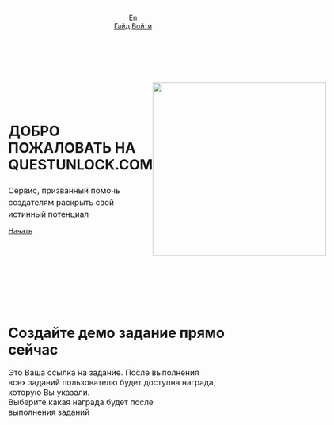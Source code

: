 

<!DOCTYPE html>
<html lang="">
<head>
<meta charset="UTF-8">
<meta name="viewport" content="width=device-width, initial-scale=1.0">
<script src="https://code.jquery.com/jquery-3.6.0.min.js" integrity="sha256-/xUj+3OJU5yExlq6GSYGSHk7tPXikynS7ogEvDej/m4=" crossorigin="anonymous"></script>
<link href="https://cdn.jsdelivr.net/npm/bootstrap@5.0.0-beta3/dist/css/bootstrap.min.css" rel="stylesheet" integrity="sha384-eOJMYsd53ii+scO/bJGFsiCZc+5NDVN2yr8+0RDqr0Ql0h+rP48ckxlpbzKgwra6" crossorigin="anonymous">
<script src="https://cdn.jsdelivr.net/npm/bootstrap@5.0.0-beta3/dist/js/bootstrap.bundle.min.js" integrity="sha384-JEW9xMcG8R+pH31jmWH6WWP0WintQrMb4s7ZOdauHnUtxwoG2vI5DkLtS3qm9Ekf" crossorigin="anonymous"></script>
<link rel="preconnect" href="https://fonts.gstatic.com">
<link href="https://fonts.googleapis.com/css2?family=Roboto:ital,wght@0,300;0,400;0,500;0,700;0,900;1,400&display=swap" rel="stylesheet">
<link href="https://fonts.googleapis.com/css2?family=Roboto+Condensed:wght@400;700&display=swap" rel="stylesheet">
<script type="text/javascript" src="https://questunlock.com/assets/js/tablesort/tablesort.js"></script>
<script type="text/javascript" src="https://questunlock.com/assets/js/tablesort/sorts/tablesort.number.js"></script>
<link rel="shortcut icon" href="https://cdn.discordapp.com/attachments/838391521584611338/838718965051555880/subico.png">
<link rel="stylesheet" type="text/css" href="//questunlock.com/include/css/style.css?v=1">
<script type="text/javascript" src="https://questunlock.com/include/js/global.js?v=4"></script>
<title>Главная — questunlock.com</title>
<script data-ad-client="ca-pub-7301425691168226" async src="https://pagead2.googlesyndication.com/pagead/js/adsbygoogle.js"></script>
</head>
<body>
<header>
<style type="text/css">
	
	:root
	{
		--topMenuHeight: 50px;
		--paddingBody: 20px;
	}

	.liveContent
	{
		padding-left: var(--paddingBody);
		padding-right: var(--paddingBody);
		max-width: 1040px;
		margin: auto;
	}

	#tm
	{
		background: var(--cp);
		width: 100%;
		min-height: var(--topMenuHeight);

		margin-bottom: var(--mB);
	}
	#tm > .content
	{
		display: grid;
		grid-template-columns: 1fr auto;

		font-weight: 400;
		color: white;
	}
	#tm > .content > .r > .item,
	#tm > .content > .l > .item
	{
		display: inline-flex;
		min-height: var(--topMenuHeight);
		align-items: center;
		justify-content: center;
	}
	#tm > .content > .r > .item
	{
		margin-left: 30px;
		color: white;
		text-decoration: none;
	}
	#tm > .content > .r > .item:hover
	{
		opacity: 90%;
		cursor: pointer;
	}
	.clg
	{
		color: white;
		font-weight: 500;
		text-decoration: none;
		cursor: pointer;
	}
	.clg:hover
	{
		color: white;
		text-decoration: underline;
		opacity: 90%;
	}
	
</style>
<div id="tm">
<div class="liveContent content unselect">
<div class="l">
<a class="item clg" href="https://questunlock.com/dash">QUESTUNLOCK</a>
</div>
<div class="r">
<style type="text/css">
				.lang_button
				{
					text-transform: capitalize;
				}
				.lang_button:hover
				{
					opacity: 80%;
					text-decoration: underline;
					cursor: pointer;
				}
				.lang_line
				{
					margin-left: 5px;
					margin-right: 5px;
				}
			</style>
<div class="item" style="opacity: 100%; cursor: default;">
<span onclick="set_lang('en');" class="lang_button">en</span>
</div>
<a class="item" href="https://vk.com/questunlock?w=wall-204516659_19" target="_blank">Гайд</a>
<a class="item" href="https://questunlock.com/login">Войти</a>
</div>
</div>
</div>
</header>
<div id="content" style="margin-bottom: 50px; padding-bottom: 50px;">
<style type="text/css">
	
	h1
	{
		font-size: 24px;
		margin-bottom: var(--mM);
		font-weight: 600;
		line-height: 2rem;
	}
	h2
	{
		font-size: 16px;
		font-weight: normal !important;
		color: var(--ci);
		line-height: 1.5rem;
	}

	#firstBlockInLand
	{
		display: grid;
		grid-template-columns: 1fr auto;
		grid-gap: var(--mB);

		align-items: center;
	}
	.blockLand
	{
		padding-top: 50px;
		padding-bottom: 50px;
	}
	.listBlocks#info
	{
		display: grid;
		grid-template-columns: 1fr 1fr 1fr;
		grid-gap: var(--mB);
		
	}
	.listBlocks#info .item
	{
		padding: 20px 30px 20px 30px;
		background: white;
		border-radius: 5px;
		text-align: center;

		display: grid;
		grid-template-rows: auto 1fr;
		box-shadow: var(--dsh);
	}
	.listBlocks#info .item .text
	{
		font-size: 16px;
		font-weight: 500;
		color: var(--ci);
	}
	@media (max-width: 670px)
	{
		.ilst
		{
			display: none;
		}
		.listBlocks#info
		{
			grid-template-columns: 1fr;
		}
	}

	.blockLand
	{
		max-width: 800px;
	}

	.info_quest
	{
		font-size: 16px;
		color: var(--ci);
	}
	
</style>
<div>
<div class="liveContent blockLand" id="firstBlockInLand">
<div class="l">
<div class="title" style="max-width: 400px;"><h1>ДОБРО ПОЖАЛОВАТЬ НА QUESTUNLOCK.COM</h1></div>
<div class="info" style="max-width: 360px; margin-bottom: var(--mB);"><h2>Сервис, призванный помочь создателям раскрыть свой истинный потенциал</h2></div>
<div class="button"><a class="def_btn grey" href="/register">Начать</a></div>
</div>
<div class="r">
<img class="ilst" src="/uploads/land_phone_en.png?1" height="350px">
</div>
</div>
<div class="liveContent blockLand">
<h1 id="first_t">Создайте демо задание прямо сейчас</h1>
<div class="info_quest hide info_after_create" style="max-width: 420px;" style="margin-top: var(--mB);">Это Ваша ссылка на задание. После выполнения всех заданий пользователю будет доступна награда, которую Вы указали.</div>
<div id="creation_quest">
<div class="gift">
<div class="info_quest" style="max-width: 320px;" style="margin-top: var(--mB);">Выберите какая награда будет после выполнения заданий</div>
<script type="text/javascript">
					
					function set_gift_type(e)
					{
						gift = $(e).val();
						if ( gift == 'link' ) 
						{
							$("#lr").removeClass('hide');
							$("#input_gif_text").addClass('hide');
						}
						else
						{
							$("#lr").addClass('hide');
							$("#input_gif_text").removeClass('hide');
						}

						$("#next_level_quest_2").removeClass('hide');
					}

					function success_create_link(d)
					{
						$("#first_t").text('Ваше задание успешно создано');
						$("#creation_quest").addClass('hide');
						$(".info_after_create").removeClass('hide');
						$("#create_link").html(`<a href="https://qus.su/q/${d}" target="_blank">qus.su/q/${d}</a>`).removeClass('hide');
					}

					
				</script>
<div class="input_def" id="type_gift" style="margin-top: var(--mB); margin-bottom: var(--mM);">
<select class="select_def select_platform" onchange="$(this).parent().removeClass('error'); set_gift_type(this)" id="type_gift_select">
<option selected="selected" disabled="disabled" val="noselect">Выберите тип награды</option>
<option value="link">Ссылка</option>
<option value="text">Текст</option>
</select>
<div class="error">Ошибка</div>
</div>
<div class="input_def hide" id="lr">
<input type="text" placeholder="Ссылка перенаправления" style="width: 100%; max-width: 500px;" autocomplete="off" maxlength="256">
<div class="error">Ошибка</div>
</div>
<div class="input_def hide" id="input_gif_text">
<textarea id="gift_text" class="area_def" maxlength="1024" placeholder="Напишите любое сообщение, оно будет показано человеку после выполнения всех заданий" style="width: 100%; max-width: 500px; height: 100px;"></textarea>
<div class="error">Ошибка</div>
</div>
</div>
<div id="next_level_quest_2" class="hide">
<div class="quests" style="margin-top: var(--mB);">
<div class="info_quest" style="max-width: 520px;" style="margin-top: var(--mB);">Теперь Вам необходимо добавить задания. Они будут представлять с собой кнопку с текстом и ссылку, на которую будет перенаправлять пользователя при нажатии</div>
</div>
<script type="text/javascript">
					
					function changeItemColor(i, p)
					{
						var c;
						switch(p)
						{
							case 'vk': c = '#4c75a3'; break;
							case 'instagram': c = '#e6683c'; break;
							case 'telegram': c = '#0088cc'; break;
							case 'youtube': c = '#FF0000'; break;
							case 'other': c = 'var(--cb)'; break;
						}
						$(i).attr('style', `border-left: 1px solid ${c}`);
					}

					function callbackInputs(p, $this)
					{
						var bData = $($this).parent();
						var bItem = $(bData).parent();
						var iTemplate = $(bData).children('.select_template');
						var iPlatform = $(bData).children('.select_platform');
						var bName = $(bData).children('.input_button');
						var iName = $(bName).children('input');

						if ( p == 'p' )
						{

							var	template = $($this).val();
							var tp;

							changeItemColor(bItem, template);

							$(iTemplate).removeClass('hide');

							switch(template)
							{
								case 'vk':

									tp = `<option selected="selected" disabled="disabled">Шаблон названия кнопки</option>

											<option value="Поставить лайк">Поставить лайк</option>

											<option value="Подписаться">Подписаться</option>

											<option value="Оставить комментарий">Оставить комментарий</option>

											<option value="Сделать репост">Сделать репост</option>`;
									break;

								case 'instagram':

									tp = `<option selected="selected" disabled="disabled">Шаблон названия кнопки</option>

											<option value="Подписаться">Подписаться</option>

											<option value="Поставить лайк">Поставить лайк</option>

											<option value="Оставить комментарий">Оставить комментарий</option>`;
									break;

								case 'telegram':

									tp = `<option selected="selected" disabled="disabled">Шаблон названия кнопки</option>

											<option value="Подписаться">Подписаться</option>`;
									break;

								case 'youtube':

									tp = `<option selected="selected" disabled="disabled">Шаблон названия кнопки</option>

											<option value="Поставить лайк">Поставить лайк</option>

											<option value="Подписаться">Подписаться</option>

											<option value="Подписаться + колокольчик">Подписаться + колокольчик</option>

											<option value="Колокольчик">Колокольчик</option>

											<option value="Оставить комментарий">Оставить комментарий</option>`;

									break;

								case 'other':

									tp = `<option selected="selected" disabled="disabled">Шаблон названия кнопки</option>

											<option value="Перейти">Перейти</option>

											<option value="Открыть">Открыть</option>

											<option value=""></option>`;
									break;

								default:

									$(iTemplate).addClass('hide');

									break;
							}

							$(iTemplate).html(tp);
						}
						else if ( p == 't' )
						{
							var template = $($this).val();
							$(iName).val(template);
						}
					}

					$(document).on('keypress',function(e) {
					    if(e.which == 13 && !$("textarea").is(":focus")) {
					        createQuest();
					    }
					});

					function createQuest()
					{
						var type_gift = $("#type_gift_select").val();

						hideInputError('.input_def');

						var lr = $("#lr input").val();
						var gift_text = $("#gift_text").val();

						if ( type_gift == 'noselect' || !type_gift ) displayInputError('#type_gift', true, 'Выберите тип награды');
						else if ( type_gift == 'text' && gift_text.length <= 0 ) displayInputError('#input_gif_text', true, 'Введите текст для награды');
						else if ( type_gift == 'link' && !validateUrl(lr) ) displayInputError('#lr', true, 'Неправильная ссылка');
						else
						{
							var g = true;
							var la = {};

							la.name = $("#guest_quest_name").val();
							la.link = $("#guest_quest_link").val();
							la.platform = $("#guest_quest_platform").val();

							if ( !validateUrl(la.link) )
							{
								displayInputError($('.quest_1 > .data').children('.input_link'), true, 'Неправильная ссылка');
								g = false;
							}
							else if ( !la.name )
							{
								displayInputError($('.quest_1 > .data').children('.input_button'), true, 'Укажите название кнопки');
								g = false;
							}
							else
							{
								if ( g !== true ) return;

								$.ajax({
								    type: 'POST',
								    url: '/ajax/guest_post.php',
								    dataType: 'json',
								    data: { 'method': 'createNewGusetQuestLink', 'data': la, 'redirect': lr, 'type_gift': type_gift, 'gift_text': gift_text, 'key': '1' },
								    success: function(r) 
								    { 
								    	console.log(r);
								    	if ( !r.ok )
								    	{
								    		alert(`Произошла неизвестная ошибка`);
								    	}
								    	else
								    	{
								    		success_create_link(r.domain);
								    	}
								    }
								});
							}

							
						}
					}

				</script>
<style type="text/css">

					#create_link
					{
						background: white;
						padding: var(--mM);
						margin-top: var(--mB);
						border-radius: 5px;
						display: block;
						margin-bottom: var(--mB);

						width: fit-content;
						width: -moz-fit-content;
						width: -webkit-fit-content;
						font-size: 18px;
						box-shadow: var(--dsh);
					}
					#create_link a
					{
						color: var(--cp);
					}
					.quest_list
					{
						display: grid;
						grid-gap: var(--mM);
					}
					.quest_item > .data
					{
						display: grid;
						grid-template-columns: 1fr 1fr;
						grid-gap: var(--mM);
						padding-left: var(--mM);
						padding-right: var(--mM);
						border-left: 1px solid var(--cb);
						padding-top: var(--mS);
						padding-bottom: var(--mS);
					}
					@media (max-width: 540px)
					{
						.quest_item > .data
						{
							grid-template-columns: 1fr;
						}
					}
					.quest_item > .data:hover
					{
						background: rgb(0,0,0,0.01);
					}
					.quest_item > .data > *
					{
						display: block;
						height: fit-content;
						height: -webkit-fit-content;
						height: -moz-fit-content;
					}
					.quest_item
					{
						
					}
					.input_def input
					{
						width: 100%;
					}
				</style>
<div class="quest_list" style="margin-top: var(--mM);">
<div class="item quest_item quest_1">
<div class="data">
<select class="select_def select_platform" onchange="callbackInputs('p', this)" id="guest_quest_platform">
<option selected="selected" disabled="disabled" val="noselect">Выберите сайт</option>
<option value="vk">Вконтакте</option>
<option value="instagram">Instagram</option>
<option value="telegram">Telegram</option>
<option value="youtube">Youtube</option>
<option value="other">Свой сайт</option>
</select>
<div class="input_def input_link">
<input type="text" placeholder="Ссылка на веб-страницу" maxlength="256" id="guest_quest_link">
<div class="error">Ошибка</div>
</div>
<select class="select_def select_template" onchange="callbackInputs('t', this)">
<option selected="selected" disabled="disabled">Шаблон названия кнопки</option>
</select>
<div class="input_def input_button">
<input type="text" placeholder="Название кнопки" maxlength="32" id="guest_quest_name">
<div class="error">Ошибка</div>
</div>
</div>
</div>
</div>
<div class="info_quest" style="margin-top: var(--mM); max-width: 300px;"><a href="https://questunlock.com/register">Зарегистрируйтесь</a>, чтобы создавать до 10 заданий в одной ссылке</div>
<div class="def_btn purp" onclick="createQuest()" style="margin-top: var(--mM);">Создать ссылку</div>
</div>
</div>
<div id="create_link" class="hide"></div>
<div class="info_quest hide info_after_create" style="max-width: 420px;" style="margin-top: var(--mB);">Чтобы отслеживать статистику и создавать больше заданий в одной ссылке — <a href="https://questunlock.com/register">зарегистрируйтесь</a></div>
</div>
</div>
<div>
<div class="liveContent blockLand">
<div class="listBlocks" id="info">
<div class="item">
<div class="image"><img src="/uploads/land_people.png" width="50%"></div>
<div class="text">Нам доверяют более<br> 10 000 пользователей</div>
</div>
<div class="item">
<div class="image"><img src="/uploads/land_tools.png" width="50%"></div>
<div class="text">Простой и удобный<br> функционал</div>
</div>
<div class="item">
<div class="image"><img src="/uploads/land_stonks.png" width="50%"></div>
<div class="text">Быстрое развитие<br> вашей платформы</div>
</div>
</div>
</div>
</div>
<footer style="border-top: 1px solid var(--cb);">
<style type="text/css">
		
		.footer
		{
			padding-top: var(--mB);
			display: grid;
			grid-template-columns: auto 1fr;
			grid-gap: var(--mB);
		}

		.footer > .r
		{
			justify-content: flex-end;
			text-align: right;
		}
		.footer > .r > *,
		.footer > .l > *
		{
			display: block;
			text-decoration: none;
		}
		.footer a
		{
			color: var(--cp);
		}
		@media (max-width: 500px)
		{
			.footer
			{
				grid-template-columns: 1fr;
			}
			.footer > .r
			{
				justify-content: flex-start;
				text-align: left;
			}
		}
	</style>
<div class="liveContent footer">
<div class="l">
<a href="https://questunlock.com/politika.php" target="_blank">Пользовательское соглашение</a>
<a href="https://questunlock.com/politika.php" target="_blank">Политика конфиденциальности</a>
<a href="https://vk.com/questunlock" style="margin-top: var(--mM);" target="_blank">Вконтакте</a>
</div>
<div class="r">
<div>Contacts for communication:<br> <a href="/cdn-cgi/l/email-protection" class="__cf_email__" data-cfemail="e6979383959293888a89858da68b878f8ac89493">[email&#160;protected]</a></div>
<div style="color: var(--ci); margin-top: var(--mM);">© Questunlock Сompany 2021</div>
<div style="color: var(--ci);">439051, Novgorod region, city of Istra, Balkan descent, 17</div>
</div>
</div>
</footer>
</div>
<footer>
</footer>
<script data-cfasync="false" src="/cdn-cgi/scripts/5c5dd728/cloudflare-static/email-decode.min.js"></script></body>
</html>
